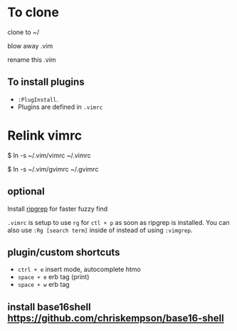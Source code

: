 # To clone
clone to ~/

blow away .vim

rename this .vim

## To install plugins

- `:PlugInstall`.
- Plugins are defined in `.vimrc`

# Relink vimrc
$ ln -s ~/.vim/vimrc ~/.vimrc

$ ln -s ~/.vim/gvimrc ~/.gvimrc

## optional
Install [ripgrep](https://github.com/BurntSushi/ripgrep) for faster fuzzy find

`.vimrc` is setup to use `rg` for `ctl + p` as soon as ripgrep is installed.
You can also use `:Rg [search term]` inside of instead of using `:vimgrep`.

## plugin/custom shortcuts
- `ctrl + e` insert mode, autocomplete htmo
- `space + e` erb tag (print)
- `space + w` erb tag

## install base16shell https://github.com/chriskempson/base16-shell

